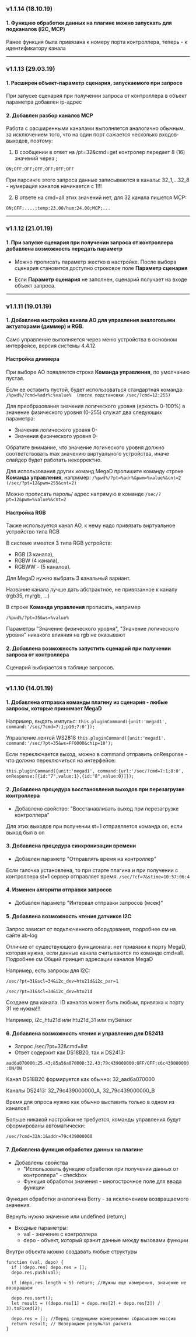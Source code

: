 ### v1.1.14 (18.10.19) 

#### 1. Функцию обработки данных на плагине можно запускать для подканалов (I2C, MCP)

Ранее функция была привязана к номеру порта контроллера, теперь - к идентификатору канала

----

### v1.1.13 (29.03.19) 

#### 1. Расширен объект-параметр сценария, запускаемого при запросе

При запуске сценария при получении запроса от контроллера в объект параметра добавлен ip-адрес

#### 2. Добавлен разбор каналов MCP 

Работа с расширенными каналами выполняется аналогично обычным, за исключением того, что на один порт сажается несколько входов-выходов, поэтому:

1. В сообщении в ответ на /pt=32&cmd=get контролер передает 8 (16) значений через ;

```ON;OFF;OFF;OFF;OFF;OFF;OFF```

При парсинге этого запроса данные записываются в каналы:
32_1,...32_8 - нумерация каналов начинается с 1!!!


2. В ответе на cmd=all этих значений нет, для 32 канала пишется MCP:

```ON;OFF;....;temp:23.00/hum:24.00;MCP;...```


-----

### v1.1.12 (21.01.19) 

#### 1. При запуске сценария при получении запроса от контроллера добавлена возможность передать параметр

 - Можно прописать параметр жестко в настройке. После выбора сценария становится доступно строковое поле **Параметр сценария**

  - Если **Параметр сценария** не заполнен, сценарий получает на входе объект запроса.

-----

### v1.1.11 (19.01.19) 

#### 1. Добавлена настройка канала AO для управления аналоговыми актуаторами (диммер) и RGB.

Само управление выполняется через меню устройства в основном интерфейсе, версия системы 4.4.12

#### Настройка диммера

При выборе AO появляется строка **Команда управления**, по умолчанию пустая.

Если ее оставить пустой, будет использоваться стандартная команда: 
```/%pwd%/?cmd=%adr%:%value%  (после подстановки /sec/?cmd=12:255)```


Для преобразования значения логического уровня (яркость 0-100%) в значение физического уровня (0-255) служат два следующих параметра:

  - Значения логического уровня 0-
  - Значения физического уровня 0-
 
Обратите внимание, что значение логического уровня должно соответствовать max значению виртуального устройства, иначе слайдер будет работать некорректно.

Для использования других команд MegaD пропишите команду строке **Команда управления**, например:
```/%pwd%/?pt=%adr%&pwm=%value%&cnt=2 (/sec/?pt=12&pwm=255&cnt=2)```

Можно прописать пароль/ адрес напрямую в команде
```/sec/?pt=12&pwm=%value%&cnt=2```

#### Настройка RGB
Также используется канал AO, к нему надо привязать виртуальное устройство типа RGB

В системе имеется 3 типа RGB устройств:
  - RGB (3 канала),
  - RGBW (4 канала), 
  - RGBWW - (5 каналов).
  
Для MegaD нужно выбрать 3 канальный вариант.

Название канала лучше дать абстрактное, не привязанное к каналу (rgb35, myrgb, ...)

В строке **Команда управления** прописать, например

```/%pwd%/?pt=35&ws=%value%```

Параметры "Значение физического уровня", "Значение логического уровня" никакого влияния на rgb не оказывают

#### 2. Добавлена возможность запустить сценарий при получении запроса от контроллера

  Сценарий выбирается в таблице запросов.

-----

### v1.1.10 (14.01.19) 

#### 1. Добавлена отправка команды плагину из сценария - любые запросы, которые принимает MegaD 

   Например, выдать импульс:
   ```this.pluginCommand({unit:'megad1', command:'/sec/?cmd=7:1;p10;7:0'});```

   Управление лентой WS2818
   ```this.pluginCommand({unit:'megad1', command:'/sec/?pt=35&ws=FF0000&chip=10');```

   
   Если переключается выход, можно в command отправить onResponse - что должно переключиться на интерфейсе:
  
   ```this.pluginCommand({unit:'megad1', command:{url:'/sec/?cmd=7:1;8:0', onResponse:[{id:"7",value:1},{id:"8",value:0}]});```
  

#### 2. Добавлена процедура восстановления выходов при перезагрузке контроллера
   - Добавлено свойство: "Восстанавливать выход при перезагрузке контроллера" 

   Для этих выходов при получении st=1 отправляется команда on, если выход был в on

#### 3. Добавлена процедура синхронизации времени
   - Добавлен параметр "Отправлять время на контроллер"

   Если галочка установлена, то при старте плагина и при получении с контроллера st=1 сервер отправляет время:
   ```/sec/?cf=7&stime=10:57:06:4```

#### 4. Изменен алгоритм отправки запросов 
   - Добавлен параметр "Интервал отправки запросов (мсек)"

#### 5. Добавлена возможность чтения датчиков I2C

  Запрос зависит от подключенного оборудования, подробнее см на сайте ab-log

  Отличие от существующего функционала: нет привязки к порту MegaD, которая нужна, если данные канала считываются по команде cmd=all. Подробнее см Общий принцип адресации каналов MegaD

  Например, есть запросы для I2C:

  ```/sec/?pt=31&scl=34&i2c_dev=htu21d&i2c_par=1```

  ```/sec/?pt=31&scl=34&i2c_dev=htu21d```
  
  Cоздаем два канала. ID каналов может быть любым, привязка к порту 31 не нужна!!!

  Например,  i2c_htu21d или htu21d_31 или mySensor 
   
#### 6. Добавлена возможность чтения и управления для DS2413
   
   - Запрос /sec/?pt=32&cmd=list
   - Ответ содержит как DS18B20, так и DS2413: 
   
   ```aad6a070000:25.43;85a56a070000:32.43;79c439000000:OFF/OFF;c6c439000000:ON/ON```

   Канал DS18B20 формируется как обычно: 32_aad6a070000

   Каналы DS2413: 32_79c439000000_A, 32_79c439000000_B
   
   Время для опроса нужно как обычно выставить только в одном из каналов!!
   
   Больше никакой настройки не требуется, команды управления будут сформированы автоматически: 

   ```/sec/?cmd=32A:1&addr=79c439000000```


#### 7. Добавлена функция обработки данных на плагине

  - Добавлены свойства
      - "Использовать функцию обработки при получении данных от контроллера" - checkbox
      - Функция обработки значения - многострочное поле для ввода функции

 Функция обработки аналогична Berry - за исключением возвращаемого значения.

 Вернуть нужно значение или undefined (return;)
 
  - Входные параметры: 
       - val - значение c контроллера
       - depo - объект, который хранит данные между вызовами функции
  
  Внутри объекта можно создавать любые структуры   
	      	
    function (val, depo) {
   	  if (!depo.res) depo.res = [];
   	  depo.res.push(val);

   	  if (depo.res.length < 5) return; //Нужны еще измерения, значение не возвращаем
 
      depo.res.sort();
      let result = ((depo.res[1] + depo.res[2] + depo.res[3]) / 3).toFixed(2);

   	  depo.res = []; //Перед следующими измерениями сбрасываем массив
  	  return result; // Возвращаем результат расчета
    } 


